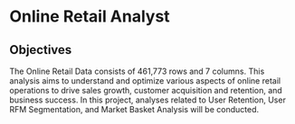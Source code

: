 # Online Retail Analyst
## Objectives
The Online Retail Data consists of 461,773 rows and 7 columns. This analysis aims to understand and optimize various aspects of online retail operations to drive sales growth, customer acquisition and retention, and business success. In this project, analyses related to User Retention, User RFM Segmentation, and Market Basket Analysis will be conducted.
